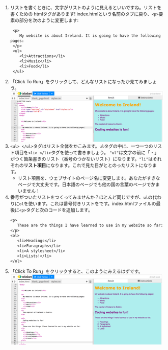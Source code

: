 1. リストを書くときに、文字がリストのように見えるといいですね。リストを書くための htmlタグがあります! index.htmlという名前のタブに戻り、`<p>`要素の部分を次のように変更します: 
   ```
    <p>
       My website is about Ireland. It is going to have the following pages:
    </p>
    <ul>
       <li>Attractions</li>
       <li>Music</li>
       <li>Food</li>
    </ul>
   ```
2. 「Click To Run」をクリックして、どんなリストになったか見てみましょう。![](assets/ulist.png)
3. `<ul> </ul>`タグはリスト全体をかこみます。`ul`タグの中に、一つ一つのリスト項目を`<li> </li>`タグを使って書きましょう。 `"ul"`は文字の前に「・」がつく箇条書きのリスト（番号のつかないリスト）になります。`"li"`はそれぞれの**リスト項目**になります。これで見た目がととのったリストになります。
   * リスト項目を、ウェブサイトのページ名に変更します。あなたがすきなページで大丈夫です。日本語のページでも他の国の言葉のページでかまいません！
4. 番号がついたリストをつくってみませんか？ほとんど同じですが、`ul`の代わりに`ol`を使います。これは番号付きリストをです。index.htmlファイルの最後に`<p>`タグと次のコードを追加します。
   ```
   <p>
      These are the things I have learned to use in my website so far:
   </p>
   <ol>
      <li>Headings</li>
      <li>Paragraphs</li>
      <li>A stylesheet</li>
      <li>Lists!</li>
   </ol>
   ```
5. 「Click To Run」をクリックすると、このようにみえるはずです。![](assets/olist.png)



